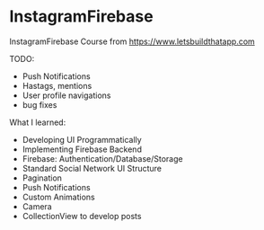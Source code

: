 # InstagramFirebase

InstagramFirebase Course from https://www.letsbuildthatapp.com


TODO:

- Push Notifications
- Hastags, mentions
- User profile navigations
- bug fixes

What I learned:
- Developing UI Programmatically
- Implementing Firebase Backend
- Firebase: Authentication/Database/Storage
- Standard Social Network UI Structure
- Pagination
- Push Notifications
- Custom Animations
- Camera
- CollectionView to develop posts

